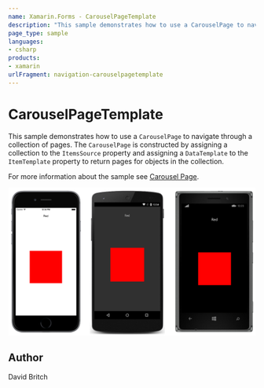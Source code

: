 ```yaml
---
name: Xamarin.Forms - CarouselPageTemplate
description: "This sample demonstrates how to use a CarouselPage to navigate through a collection of pages #navigation"
page_type: sample
languages:
- csharp
products:
- xamarin
urlFragment: navigation-carouselpagetemplate
---
```

# CarouselPageTemplate

This sample demonstrates how to use a `CarouselPage` to navigate through a collection of pages. The `CarouselPage` is constructed by assigning a collection to the `ItemsSource` property and assigning a `DataTemplate` to the `ItemTemplate` property to return pages for objects in the collection.

For more information about the sample see [Carousel Page](https://docs.microsoft.com/xamarin/xamarin-forms/app-fundamentals/navigation/carousel-page).

![CarouselPageTemplate application screenshot](Screenshots/01All.png "CarouselPageTemplate application screenshot")

## Author

David Britch
